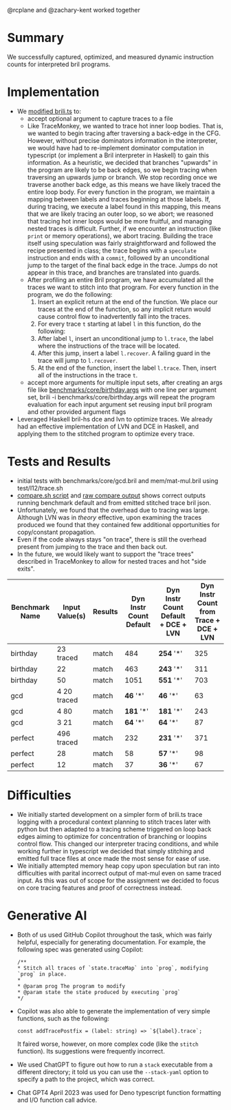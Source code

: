 @rcplane and @zachary-kent worked together

# Summary
We successfully captured, optimized, and measured dynamic instruction counts for interpreted bril programs.

# Implementation
- We [modified brili.ts](https://github.com/rcplane/bril/blob/l12/brili.ts) to:
  - accept optional argument to capture traces to a file
  - Like TraceMonkey, we wanted to trace hot inner loop bodies. That is, we wanted to begin tracing after traversing a back-edge in the CFG. However, without precise dominators information in the interpreter, we would have had to re-implement dominator computation in typescript (or implement a Bril interpreter in Haskell) to gain this information. As a heuristic, we decided that branches "upwards" in the program are likely to be back edges, so we begin tracing when traversing an upwards jump or branch. We stop recording once we traverse another back edge, as this means we have likely traced the entire loop body. For every function in the program, we maintain a mapping between labels and traces beginning at those labels. If, during tracing, we execute a label found in this mapping, this means that we are likely
  tracing an outer loop, so we abort; we reasoned that tracing hot inner loops would be more fruitful, and managing nested traces is difficult. Further, if we encounter an instruction (like `print` or memory operations), we abort tracing. Building the trace itself using speculation was fairly straightforward and followed the recipe presented in class; the trace begins with a `speculate` instruction and ends with a `commit`, followed by an unconditional jump to the target of the final back edge in the trace. Jumps do not appear in this trace, and branches are translated into guards.
  - After profiling an entire Bril program, we have accumulated all the traces we want to stitch into that program.
    For every function in the program, we do the following:
    1) Insert an explicit return at the end of the function. We place our traces at the end of the function, so any implicit return would cause control flow to inadvertently fall into the traces.
    2) For every trace `t` starting at label `l` in this function, do the following:
      1) After label `l`, insert an unconditional jump to `l.trace`, the label where the instructions of the trace will be located.
      2) After this jump, insert a label `l.recover`. A failing guard in the trace will jump to `l.recover`.
      3) At the end of the function, insert the label `l.trace`. Then, insert all of the instructions in the trace `t`.
  - accept more arguments for multiple input sets, after creating an args file like [benchmarks/core/birthday.args](https://github.com/rcplane/bril/blob/l12/benchmarks/core/birthday.args) with one line per argument set, brili -i benchmarks/core/birthday.args will repeat the program evaluation for each input argument set reusing input bril program and other provided argument flags
- Leveraged Haskell bril-hs dce and lvn to optimize traces. We already had an effective implementation of LVN and DCE in Haskell, and applying them to the stitched program to optimize every trace.

# Tests and Results
- initial tests with benchmarks/core/gcd.bril and mem/mat-mul.bril using test/l12/trace.sh
- [compare.sh script](https://github.com/rcplane/bril/blob/l12/test/l12/compare.sh) and [raw compare output](https://github.com/rcplane/bril/blob/l12/test/l12/compare.out) shows correct outputs running benchmark default and from emitted stitched trace bril json.
- Unfortunately, we found that the overhead due to tracing was large. Although LVN was in _theory_ effective, upon examining the traces produced we found that they contained few additional opportunities for copy/constant propagation.
- Even if the code always stays "on trace", there is still the overhead present from jumping to the trace and then back out.
- In the future, we would likely want to support the "trace trees" described in TraceMonkey to allow for nested traces and hot "side exits".

| Benchmark Name | Input Value(s) | Results | Dyn Instr Count Default | Dyn Instr Count Default + DCE + LVN | Dyn Instr Count from Trace + DCE + LVN |
|----------------|----------------|---------|-----------|------------------|-------------------|
| birthday       | 23 traced      | match   | 484     | **254** '*' | 325                   |
| birthday       | 22             | match   | 463     | **243** '*' | 311                   |
| birthday       | 50             | match   | 1051    | **551** '*' | 703                   |
| gcd            | 4 20 traced    | match   | **46**  '*' | **46**  '*' | 63                    |
| gcd            | 4 80           | match   | **181** '*' | **181** '*' | 243                   |
| gcd            | 3 21           | match   | **64**  '*' | **64**  '*' | 87                    |
| perfect        | 496 traced     | match   | 232     | **231** '*' | 371                   |
| perfect        | 28             | match   | 58      | **57**  '*' | 98                    |
| perfect        | 12             | match   | 37      | **36**  '*' | 67                    |
 

# Difficulties
- We initially started development on a simpler form of brili.ts trace logging with a procedural context planning to stitch traces later with python but then adapted to a tracing scheme triggered on loop back edges aiming to optimize for concentration of branching or loopins control flow.  This changed our interpreter tracing conditions, and while working further in typescript we decided that simply stitching and emitted full trace files at once made the most sense for ease of use.
- We initially attempted memory heap copy upon speculation but ran into difficulties with parital incorrect output of mat-mul even on same traced input.  As this was out of scope for the assignment we decided to focus on core tracing features and proof of correctness instead.



# Generative AI
- Both of us used GitHub Copilot throughout the task, which was fairly helpful, especially for generating documentation. For example, the following spec was generated using Copilot:
  ```
  /**
  * Stitch all traces of `state.traceMap` into `prog`, modifying `prog` in place.
  * 
  * @param prog The program to modify
  * @param state the state produced by executing `prog`
  */
  ```
- Copilot was also able to generate the implementation of very simple functions, such as the following:
  ```
  const addTracePostfix = (label: string) => `${label}.trace`;
  ```
  It faired worse, however, on more complex code (like the `stitch` function). Its suggestions were frequently incorrect.
- We used ChatGPT to figure out how to run a `stack` executable from a different directory; it told us you can use the `--stack-yaml` option to specify a path to the project, which was correct.

- Chat GPT4 April 2023 was used for Deno typescript function formatting and I/O function call advice.
